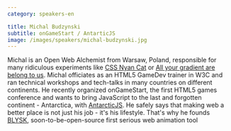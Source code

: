 ```yaml
---
category: speakers-en

title: Michal Budzynski
subtitle: onGameStart / AntarticJS
image: /images/speakers/michal-budzynski.jpg
---
```

Michal is an Open Web Alchemist from Warsaw, Poland, responsible for many ridiculous experiments like [CSS Nyan Cat](https://developer.mozilla.org/pl/demos/detail/css-nyan-cat) or [All your gradient are belong to us](https://demoparty.mozillalabs.com/gallery/43/al-your-gradient-are-belong-to-us).
Michal officiates as an HTML5 GameDev trainer in W3C and ran technical workshops and tech-talks in many countries on different continents. He recently organized onGameStart, the first HTML5 games conference and wants to bring JavaScript to the last and forgotten continent - Antarctica, with [AntarcticJS](http://twitter.com/antarcticjs). He safely says that making web a better place is not just his job - it's his lifestyle. That's why he founds [BLYSK](http://bly.sk), soon-to-be-open-source first serious web animation tool
